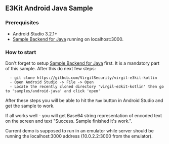 ## E3Kit Android Java Sample

### Prerequisites 
  - Android Studio 3.2.1+
  - [Sample Backend for Java](https://github.com/VirgilSecurity/sample-backend-java) running on localhost:3000.
  
### How to start
Don't forget to setup [Sample Backend for Java](https://github.com/VirgilSecurity/sample-backend-java) first. It is a mandatory part of this sample. After this do next few steps:

```
  - git clone https://github.com/VirgilSecurity/virgil-e3kit-kotlin
  - Open Android Studio -> File -> Open
  - Locate the recently cloned directory 'virgil-e3kit-kotlin' then go to 'samples/android-java' and click 'open'
```
  
After these steps you will be able to hit the `Run` button in Android Studio and get the sample to work.

If all works well - you will get Base64 string representation of encoded text on the screen and text "Success. Sample finished it's work.".

Current demo is supposed to run in an emulator while server should be running the localhost:3000 address (10.0.2.2:3000 from the emulator).
